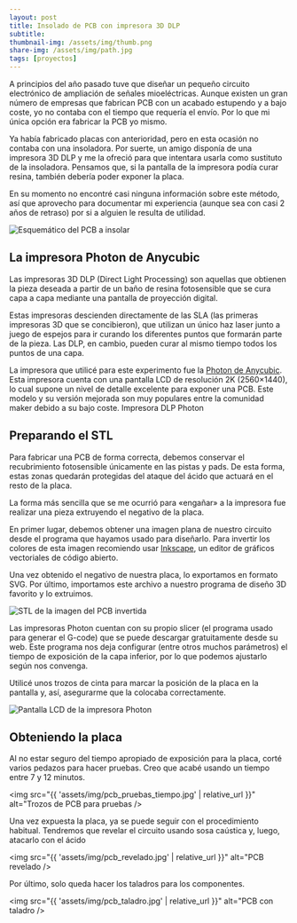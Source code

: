 ```yaml
---
layout: post
title: Insolado de PCB con impresora 3D DLP
subtitle: 
thumbnail-img: /assets/img/thumb.png
share-img: /assets/img/path.jpg
tags: [proyectos]
---
```


A principios del año pasado tuve que diseñar un pequeño circuito electrónico de ampliación de señales mioeléctricas. Aunque existen un gran número de empresas que fabrican PCB con un acabado estupendo y a bajo coste, yo no contaba con el tiempo que requería el envío. Por lo que mi única opción era fabricar la PCB yo mismo.

Ya había fabricado placas con anterioridad, pero en esta ocasión no contaba con una insoladora. Por suerte, un amigo disponía de una impresora 3D DLP y me la ofreció para que intentara usarla como sustituto de la insoladora. Pensamos que, si la pantalla de la impresora podía curar resina, también debería poder exponer la placa.

En su momento no encontré casi ninguna información sobre este método, así que aprovecho para documentar mi experiencia (aunque sea con casi 2 años de retraso) por si a alguien le resulta de utilidad.

<img src="{{ 'assets/img/pcb_schematic.jpg' | relative_url }}" alt="Esquemático del PCB a insolar" />

## La impresora Photon de Anycubic

Las impresoras 3D DLP (Direct Light Processing) son aquellas que obtienen la pieza deseada a partir de un baño de resina fotosensible que se cura capa a capa mediante una pantalla de proyección digital.

Estas impresoras descienden directamente de las SLA (las primeras impresoras 3D que se concibieron), que utilizan un único haz laser junto a juego de espejos para ir curando los diferentes puntos que formarán parte de la pieza. Las DLP, en cambio, pueden curar al mismo tiempo todos los puntos de una capa.

La impresora que utilicé para este experimento fue la [Photon de Anycubic](https://www.anycubic.com/products/anycubic-photon-3d-printer). Esta impresora cuenta con una pantalla LCD de resolución 2K (2560×1440), lo cual supone un nivel de detalle excelente para exponer una PCB. Este modelo y su versión mejorada son muy populares entre la comunidad maker debido a su bajo coste.
Impresora DLP Photon

## Preparando el STL

Para fabricar una PCB de forma correcta, debemos conservar el recubrimiento fotosensible únicamente en las pistas y pads. De esta forma, estas zonas quedarán protegidas del ataque del ácido que actuará en el resto de la placa.

La forma más sencilla que se me ocurrió para «engañar» a la impresora fue realizar una pieza extruyendo el negativo de la placa.

En primer lugar, debemos obtener una imagen plana de nuestro circuito desde el programa que hayamos usado para diseñarlo. Para invertir los colores de esta imagen recomiendo usar [Inkscape](https://inkscape.org/), un editor de gráficos vectoriales de código abierto.

Una vez obtenido el negativo de nuestra placa, lo exportamos en formato SVG. Por último, importamos este archivo a nuestro programa de diseño 3D favorito y lo extruimos.

<img src="{{ 'assets/img/pcb_stl.jpg' | relative_url }}" alt="STL de la imagen del PCB invertida" />

Las impresoras Photon cuentan con su propio slicer (el programa usado para generar el G-code) que se puede descargar gratuitamente desde su web. Este programa nos deja configurar (entre otros muchos parámetros) el tiempo de exposición de la capa inferior, por lo que podemos ajustarlo según nos convenga.

Utilicé unos trozos de cinta para marcar la posición de la placa en la pantalla y, así, asegurarme que la colocaba correctamente.

<img src="{{ 'assets/img/photon_lcd.jpg' | relative_url }}" alt="Pantalla LCD de la impresora Photon" />

## Obteniendo la placa

Al no estar seguro del tiempo apropiado de exposición para la placa, corté varios pedazos para hacer pruebas. Creo que acabé usando un tiempo entre 7 y 12 minutos.

<img src="{{ 'assets/img/pcb_pruebas_tiempo.jpg' | relative_url }}" alt="Trozos de PCB para pruebas />

Una vez expuesta la placa, ya se puede seguir con el procedimiento habitual. Tendremos que revelar el circuito usando sosa caústica y, luego, atacarlo con el ácido   

<img src="{{ 'assets/img/pcb_revelado.jpg' | relative_url }}" alt="PCB revelado />                                                                        

Por último, solo queda hacer los taladros para los componentes.

<img src="{{ 'assets/img/pcb_taladro.jpg' | relative_url }}" alt="PCB con taladro /> 

